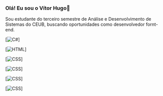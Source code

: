 ### Olá! Eu sou o Vítor Hugo👋
Sou estudante do terceiro semestre de Análise e Desenvolvimento de Sistemas do CEUB, buscando oportunidades como desenvolvedor fornt-end.

[![C#](https://img.shields.io/badge/Python-3776AB?style=for-the-badge&logo=python&logoColor=white)]

[![HTML](https://img.shields.io/badge/HTML5-E34F26?style=for-the-badge&logo=html5&logoColor=white)]

[![CSS](https://img.shields.io/badge/CSS3-1572B6?style=for-the-badge&logo=css3&logoColor=white)]

[![CSS](https://img.shields.io/badge/Windows-0078D6?style=for-the-badge&logo=windows&logoColor=white)]

[![CSS](https://img.shields.io/badge/JavaScript-F7DF1E?style=for-the-badge&logo=javascript&logoColor=black)]

[![CSS](https://img.shields.io/badge/Angular-DD0031?style=for-the-badge&logo=angular&logoColor=white)]
